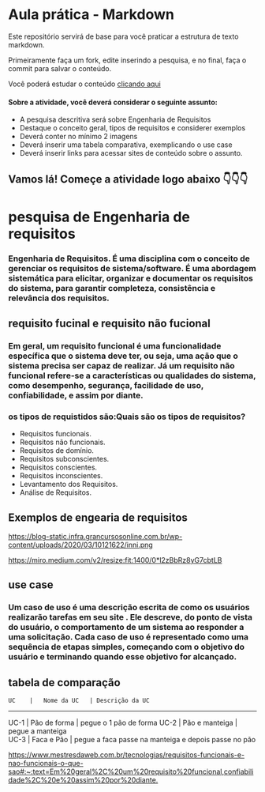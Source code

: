 # Aula prática - Markdown

Este repositório servirá de base para você praticar a estrutura de texto markdown. 

Primeiramente faça um fork, edite inserindo a pesquisa, e no final, faça o commit para salvar o conteúdo.

Você poderá estudar o conteúdo [clicando aqui](https://docs.pipz.com/central-de-ajuda/learning-center/guia-basico-de-markdown#open)

#### Sobre a atividade, você deverá considerar o seguinte assunto:

- A pesquisa descritiva será sobre Engenharia de Requisitos
- Destaque o conceito geral, tipos de requisitos e considerer exemplos
- Deverá conter no mínimo 2 imagens
- Deverá inserir uma tabela comparativa, exemplicando o use case
- Deverá inserir links para acessar sites de conteúdo sobre o assunto. 


## Vamos lá! Começe a atividade logo abaixo 👇👇👇

# **pesquisa de Engenharia de requisitos**  

### Engenharia de Requisitos. É uma disciplina com o conceito de gerenciar os requisitos de sistema/software. É uma abordagem sistemática para elicitar, organizar e documentar os requisitos do sistema, para garantir completeza, consistência e relevância dos requisitos.

## **requisito fucinal e requisito não fucional**
### Em geral, um requisito funcional é uma funcionalidade específica que o sistema deve ter, ou seja, uma ação que o sistema precisa ser capaz de realizar. Já um requisito não funcional refere-se a características ou qualidades do sistema, como desempenho, segurança, facilidade de uso, confiabilidade, e assim por diante.

### os tipos de requistidos são:Quais são os tipos de requisitos?
* Requisitos funcionais.
* Requisitos não funcionais.
* Requisitos de domínio.
* Requisitos subconscientes.
* Requisitos conscientes.
* Requisitos inconscientes.
* Levantamento dos Requisitos.
* Análise de Requisitos.

## **Exemplos de engearia de requisitos**
  
  <https://blog-static.infra.grancursosonline.com.br/wp-content/uploads/2020/03/10121622/inni.png>

  <https://miro.medium.com/v2/resize:fit:1400/0*l2zBbRz8yG7cbtLB>


## **use case**

### Um caso de uso é uma descrição escrita de como os usuários realizarão tarefas em seu site . Ele descreve, do ponto de vista do usuário, o comportamento de um sistema ao responder a uma solicitação. Cada caso de uso é representado como uma sequência de etapas simples, começando com o objetivo do usuário e terminando quando esse objetivo for alcançado.

## **tabela de comparação**
    UC    |   Nome da UC   | Descrição da UC
 ---------  -------------    ----------------
UC-1 | Pão de forma | pegue o 1 pão de forma 
UC-2 | Pão e manteiga | pegue a manteiga  
UC-3 | Faca e Pão | pegue a faca passe na manteiga e depois passe no pão 

  <https://www.mestresdaweb.com.br/tecnologias/requisitos-funcionais-e-nao-funcionais-o-que-sao#:~:text=Em%20geral%2C%20um%20requisito%20funcional,confiabilidade%2C%20e%20assim%20por%20diante.>
 
